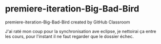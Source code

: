 # premiere-iteration-Big-Bad-Bird
premiere-iteration-Big-Bad-Bird created by GitHub Classroom

J'ai raté mon coup pour la synchronisation ave eclipse, je nettoirai ça entre les cours, pour l'instant il ne faut regarder que le dossier échec.
